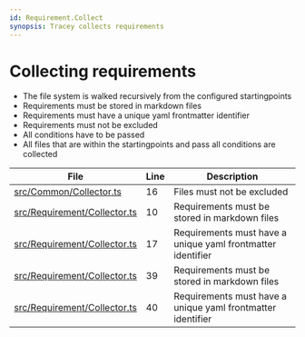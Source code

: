 ```yaml
---
id: Requirement.Collect
synopsis: Tracey collects requirements
---
```


# Collecting requirements

-   The file system is walked recursively from the configured startingpoints
-   Requirements must be stored in markdown files
-   Requirements must have a unique yaml frontmatter identifier
-   Requirements must not be excluded
-   All conditions have to be passed
-   All files that are within the startingpoints and pass all conditions are collected

<div class="tracey tracey-plugin-tracelinktable">

| File                                                                      | Line | Description                                                 |
| ------------------------------------------------------------------------- | ---- | ----------------------------------------------------------- |
| [src/Common/Collector.ts](../../../src/Common/Collector.ts#L16)           | 16   | Files must not be excluded                                  |
| [src/Requirement/Collector.ts](../../../src/Requirement/Collector.ts#L10) | 10   | Requirements must be stored in markdown files               |
| [src/Requirement/Collector.ts](../../../src/Requirement/Collector.ts#L17) | 17   | Requirements must have a unique yaml frontmatter identifier |
| [src/Requirement/Collector.ts](../../../src/Requirement/Collector.ts#L39) | 39   | Requirements must be stored in markdown files               |
| [src/Requirement/Collector.ts](../../../src/Requirement/Collector.ts#L40) | 40   | Requirements must have a unique yaml frontmatter identifier |

</div>
